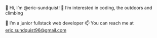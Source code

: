  👋 Hi, I’m @eric-sundquist!
 👀 I’m interested in coding, the outdoors and climbing
 
 🌱 I’m a junior fullstack web developer 
 📫 You can reach me at eric.sundquist96@gmail.com


